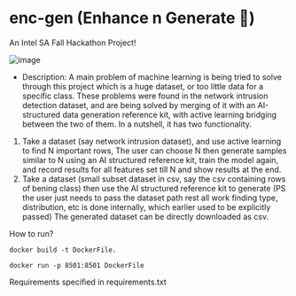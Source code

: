 # enc-gen (Enhance n Generate 🤖)
An Intel SA Fall Hackathon Project!

![image](https://github.com/Utsav-Mehta/enc_gen/assets/81905399/2953c06f-4597-4584-a1d1-ba80c494c838)

- Description: A main problem of machine learning is being tried to solve through this project which is a huge dataset, or too little data for a specific class. These problems were found in the network intrusion detection dataset, and are being solved by merging of it with an AI-structured data generation reference kit, with active learning bridging between the two of them. In a nutshell, it has two functionality. 

1. Take a dataset (say network intrusion dataset), and use active learning to find N important rows, The user can choose N then generate samples similar to N using an AI structured reference kit, train the model again, and record results for all features set till N and show results at the end.
2. Take a dataset (small subset dataset in csv, say the csv containing rows of bening class) then use the AI structured reference kit to generate (PS the user just needs to pass the dataset path rest all work finding type, distribution, etc is done internally, which earlier used to be explicitly passed) The generated dataset can be directly downloaded as csv.

How to run?
```
docker build -t DockerFile.

docker run -p 8501:8501 DockerFile
```

Requirements specified in requirements.txt

